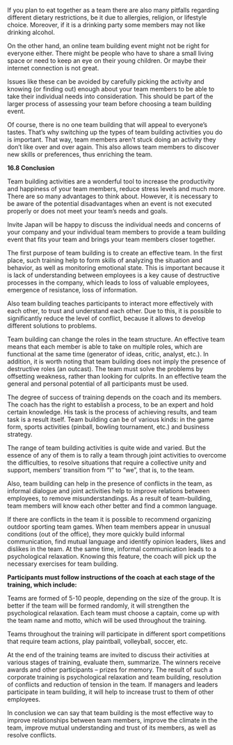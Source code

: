 If you plan to eat together as a team there are also many pitfalls regarding different dietary restrictions, be it due to allergies, religion, or lifestyle choice. Moreover, if it is a drinking party some members may not like drinking alcohol. 

On the other hand, an online team building event might not be right for everyone either. There might be people who have to share a small living space or need to keep an eye on their young children. Or maybe their internet connection is not great.

Issues like these can be avoided by carefully picking the activity and knowing (or finding out) enough about your team members to be able to take their individual needs into consideration. This should be part of the larger process of assessing your team before choosing a team building event. 

Of course, there is no one team building that will appeal to everyone’s tastes. That’s why switching up the types of team building activities you do is important. That way, team members aren’t stuck doing an activity they don’t like over and over again. This also allows team members to discover new skills or preferences, thus enriching the team. 





**16.8 Conclusion**

Team building activities are a wonderful tool to increase the productivity and happiness of your team members, reduce stress levels and much more. There are so many advantages to think about. However, it is necessary to be aware of the potential disadvantages when an event is not executed properly or does not meet your team’s needs and goals.

 Invite Japan will be happy to discuss the individual needs and concerns of your company and your individual team members to provide a team building event that fits your team and brings your team members closer together. 


The first purpose of team building is to create an effective team. In the first place, such training help to form skills of analyzing the situation and behavior, as well as monitoring emotional state. This is important because it is lack of understanding between employees is a key cause of destructive processes in the company, which leads to loss of valuable employees, emergence of resistance, loss of information. 

Also team building teaches participants to interact more effectively with each other, to trust and understand each other. Due to this, it is possible to significantly reduce the level of conflict, because it allows to develop different solutions to problems.

Team building can change the roles in the team structure. An effective team means that each member is able to take on multiple roles, which are functional at the same time (generator of ideas, critic, analyst, etc.). In addition, it is worth noting that team building does not imply the presence of destructive roles (an outcast). The team must solve the problems by offsetting weakness, rather than looking for culprits. In an effective team the general and personal potential of all participants must be used.

The degree of success of training depends on the coach and its members. The coach has the right to establish a process, to be an expert and hold certain knowledge. His task is the process of achieving results, and team task is a result itself. Team building can be of various kinds: in the game form, sports activities (pinball, bowling tournament, etc.) and business strategy. 

The range of team building activities is quite wide and varied. But the essence of any of them is to rally a team through joint activities to overcome the difficulties, to resolve situations that require a collective unity and support, members’ transition from “I” to “we”, that is, to the team.

Also, team building can help in the presence of conflicts in the team, as informal dialogue and joint activities help to improve relations between employees, to remove misunderstandings. As a result of team-building, team members will know each other better and find a common language.

If there are conflicts in the team it is possible to recommend organizing outdoor sporting team games. When team members appear in unusual conditions (out of the office), they more quickly build informal communication, find mutual language and identify opinion leaders, likes and dislikes in the team. At the same time, informal communication leads to a psychological relaxation. Knowing this feature, the coach will pick up the necessary exercises for team building.

**Participants must follow instructions of the coach at each stage of the training, which include:**

Teams are formed of 5-10 people, depending on the size of the group. It is better if the team will be formed randomly, it will strengthen the psychological relaxation.
Each team must choose a captain, come up with the team name and motto, which will be used throughout the training.

Teams throughout the training will participate in different sport competitions that require team actions, play paintball, volleyball, soccer, etc.

At the end of the training teams are invited to discuss their activities at various stages of training, evaluate them, summarize. The winners receive awards and other participants – prizes for memory.
The result of such a corporate training is psychological relaxation and team building, resolution of conflicts and reduction of tension in the team. If managers and leaders participate in team building, it will help to increase trust to them of other employees.

In conclusion we can say that team building is the most effective way to improve relationships between team members, improve the climate in the team, improve mutual understanding and trust of its members, as well as resolve conflicts.